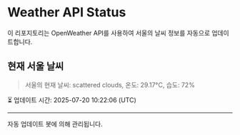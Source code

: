 
# Weather API Status

이 리포지토리는 OpenWeather API를 사용하여 서울의 날씨 정보를 자동으로 업데이트합니다.

## 현재 서울 날씨
> 서울의 현재 날씨: scattered clouds, 온도: 29.17°C, 습도: 72%

⏳ 업데이트 시간: 2025-07-20 10:22:06 (UTC)

---
자동 업데이트 봇에 의해 관리됩니다.
